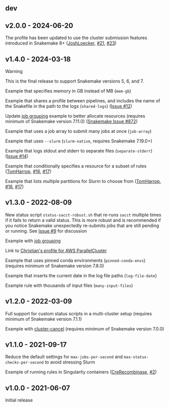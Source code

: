 ## dev

## v2.0.0 - 2024-06-20

The profile has been updated to use the cluster submission features introduced
in Snakemake 8+ ([JoshLoecker][], [#21][issue-21], [#23][pr-23])

[JoshLoecker]: https://github.com/JoshLoecker
[issue-21]: https://github.com/jdblischak/smk-simple-slurm/issues/21
[pr-23]: https://github.com/jdblischak/smk-simple-slurm/pull/23

## v1.4.0 - 2024-03-18

> [!WARNING]
> This is the final release to support Snakemake versions 5, 6, and 7.

Example that specifies memory in GB instead of MB (`mem-gb`)

Example that shares a profile between pipelines, and includes the name of the
Snakefile in the path to the logs (`shared-logs`) ([Issue #12][issue-12])

[issue-12]: https://github.com/jdblischak/smk-simple-slurm/issues/12

Update [job grouping][grouping] example to better allocate resources (requires
minimum of Snakemake version 7.11.0) ([Snakemake Issue
#872][snakemake-issue-872])

[snakemake-issue-872]: https://github.com/snakemake/snakemake/issues/872

Example that uses a job array to submit many jobs at once (`job-array`)

Example that uses `--slurm` (`slurm-native`, requires Snakemake 7.19.0+)

Example that logs stdout and stderr to separate files (`separate-stderr`)
([Issue #14][issue-14])

[issue-14]: https://github.com/jdblischak/smk-simple-slurm/issues/14

Example that conditionally specifies a resource for a subset of rules
([TomHarrop][], [#16][issue-16], [#17][pr-17])

Example that lists multiple partitions for Slurm to choose from ([TomHarrop][],
[#16][issue-16], [#17][pr-17])

[TomHarrop]: https://github.com/TomHarrop
[issue-16]: https://github.com/jdblischak/smk-simple-slurm/issues/16
[pr-17]: https://github.com/jdblischak/smk-simple-slurm/pull/17

## v1.3.0 - 2022-08-09

New status script `status-sacct-robust.sh` that re-runs `sacct` multiple times
if it fails to return a valid status. This is more robust and is recommended if
you notice Snakemake unexpectedly re-submits jobs that are still pending or
running. See [Issue #9][issue-9] for discussion

[issue-9]: https://github.com/jdblischak/smk-simple-slurm/issues/9

Example with [job grouping][grouping]

[grouping]: https://snakemake.readthedocs.io/en/stable/executing/grouping.html

Link to [Christian's profile for AWS ParallelCluster][snakemake-aws-parallelcluster-slurm]

[snakemake-aws-parallelcluster-slurm]: https://github.com/cbrueffer/snakemake-aws-parallelcluster-slurm

Example that uses pinned conda environments (`pinned-conda-envs`) (requires
minimum of Snakemake version 7.8.0)

Example that inserts the current date in the log file paths (`log-file-date`)

Example rule with thousands of input files (`many-input-files`)

## v1.2.0 - 2022-03-09

Full support for custom status scripts in a multi-cluster setup (requires
minimum of Snakemake version 7.1.1)

Example with [cluster-cancel][] (requires minimum of Snakemake version 7.0.0)

[cluster-cancel]: https://snakemake.readthedocs.io/en/stable/tutorial/additional_features.html#using-cluster-cancel

## v1.1.0 - 2021-09-17

Reduce the default settings for `max-jobs-per-second` and
`max-status-checks-per-second` to avoid stressing Slurm

Example of running rules in Singularity containers
([CreRecombinase](https://github.com/CreRecombinase),
[#2](https://github.com/jdblischak/smk-simple-slurm/pull/2))

## v1.0.0 - 2021-06-07

Initial release
